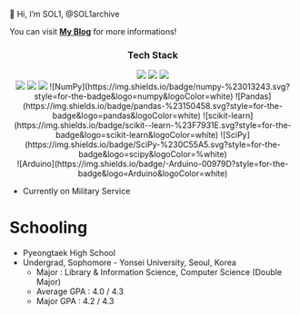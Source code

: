 👋 Hi, I’m SOL1, @SOL1archive

You can visit **[My Blog](https://sol1archive.github.io/)** for more informations!

<h3 align="center">Tech Stack</h3>
<p align="center">
  <img src="https://img.shields.io/badge/c-00599C?style=for-the-badge&logo=c%2B%2B&logoColor=white">
  <img src="https://img.shields.io/badge/c++-00599C?style=for-the-badge&logo=c%2B%2B&logoColor=white">
  <img src="https://img.shields.io/badge/python-3776AB?style=for-the-badge&logo=python&logoColor=white"> 
  <br>
  <img src="https://img.shields.io/badge/flask-000000?style=for-the-badge&logo=flask&logoColor=white">
  <img src="https://img.shields.io/badge/linux-FCC624?style=for-the-badge&logo=linux&logoColor=black"> 
  <img src="https://img.shields.io/badge/PyTorch-%23EE4C2C.svg?style=for-the-badge&logo=PyTorch&logoColor=white"> 
  ![NumPy](https://img.shields.io/badge/numpy-%23013243.svg?style=for-the-badge&logo=numpy&logoColor=white)
  ![Pandas](https://img.shields.io/badge/pandas-%23150458.svg?style=for-the-badge&logo=pandas&logoColor=white)
  ![scikit-learn](https://img.shields.io/badge/scikit--learn-%23F7931E.svg?style=for-the-badge&logo=scikit-learn&logoColor=white)
  ![SciPy](https://img.shields.io/badge/SciPy-%230C55A5.svg?style=for-the-badge&logo=scipy&logoColor=%white)
  <br>
  ![Arduino](https://img.shields.io/badge/-Arduino-00979D?style=for-the-badge&logo=Arduino&logoColor=white)
</p>

- Currently on Military Service

# Schooling
- Pyeongtaek High School
- Undergrad, Sophomore - Yonsei University, Seoul, Korea
  - Major : Library & Information Science, Computer Science (Double Major)
  - Average GPA : 4.0 / 4.3
  - Major GPA : 4.2 / 4.3
